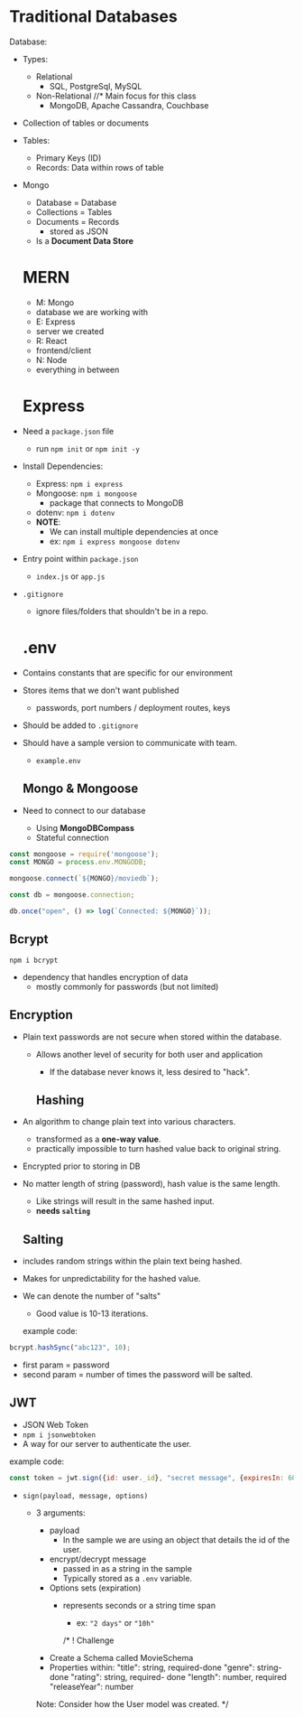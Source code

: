 # Traditional Databases

Database:
- Types: 
  - Relational 
    - SQL, PostgreSql, MySQL
  - Non-Relational //* Main focus for this class
    - MongoDB, Apache Cassandra, Couchbase
- Collection of tables or documents
- Tables:
  - Primary Keys (ID)
  - Records: Data within rows of table
- Mongo
  - Database = Database
  - Collections = Tables
  - Documents = Records
    - stored as JSON
  - Is a **Document Data Store**

  # MERN
  - M: Mongo
  - database we are working with
  - E: Express
  - server we created
  - R: React
  - frontend/client
  - N: Node
  - everything in between

  # Express
- Need a `package.json` file
  - run `npm init` or `npm init -y`
- Install Dependencies:
  - Express: `npm i express`
  - Mongoose: `npm i mongoose`
    - package that connects to MongoDB
  - dotenv: `npm i dotenv`
  - **NOTE**:
    - We can install multiple dependencies at once
    - ex: `npm i express mongoose dotenv`
- Entry point within `package.json`
  - `index.js` or `app.js`
- `.gitignore`
  - ignore files/folders that shouldn't be in a repo.

  # .env
- Contains constants that are specific for our environment
- Stores items that we don't want published
  - passwords, port numbers / deployment routes, keys
- Should be added to `.gitignore`
- Should have a sample version to communicate with team.
  - `example.env`

  ## Mongo & Mongoose
- Need to connect to our database
  - Using **MongoDBCompass**
  - Stateful connection

```js
const mongoose = require('mongoose');
const MONGO = process.env.MONGODB;

mongoose.connect(`${MONGO}/moviedb`);

const db = mongoose.connection;

db.once("open", () => log(`Connected: ${MONGO}`));
```

## Bcrypt
`npm i bcrypt`
- dependency that handles encryption of data
  - mostly commonly for passwords (but not limited)

## Encryption
- Plain text passwords are not secure when stored within the database.
  - Allows another level of security for both user and application
    - If the database never knows it, less desired to "hack".

    ## Hashing
- An algorithm to change plain text into various characters.
  - transformed as a **one-way value**. 
  - practically impossible to turn hashed value back to original string.
- Encrypted prior to storing in DB
- No matter length of string (password), hash value is the same length.
  - Like strings will result in the same hashed input.
  - **needs `salting`**

  ## Salting
- includes random strings within the plain text being hashed.
- Makes for unpredictability for the hashed value.
- We can denote the number of "salts"
  - Good value is 10-13 iterations.

  example code:
```js
bcrypt.hashSync("abc123", 10);
```
- first param = password
- second param = number of times the password will be salted.

## JWT
- JSON Web Token
- `npm i jsonwebtoken`
- A way for our server to authenticate the user.

example code:
```js
const token = jwt.sign({id: user._id}, "secret message", {expiresIn: 60 * 60 * 24});
```
- `sign(payload, message, options)` 
  - 3 arguments:
    - payload
      - In the sample we are using an object that details the id of the user.
    - encrypt/decrypt message
      - passed in as a string in the sample
      - Typically stored as a `.env` variable.
    - Options sets (expiration)
      -  represents seconds or a string time span
         -  ex: `"2 days"` or `"10h"`

         /* 
! Challenge
    - Create a Schema called MovieSchema
    - Properties within:
        "title": string, required-done
        "genre": string- done
        "rating": string, required- done
        "length": number, required
        "releaseYear": number
        
    Note:
        Consider how the User model was created.
*/